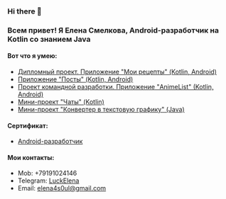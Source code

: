 ### Hi there 👋

### Всем привет! Я Елена Смелкова, Android-разработчик на Kotlin со знанием Java

#### Вот что я умею:

- [Дипломный проект. Приложение "Мои рецепты" (Kotlin, Android)](https://github.com/Elena01001/NeRecipe)
- [Приложение "Посты" (Kotlin, Android)](https://github.com/Elena01001/Android-Posts-App)
- [Проект командной разработки. Приложение "AnimeList" (Kotlin, Android)](https://github.com/MeeWeeL/AnimeListOnKotlin)
- [Мини-проект "Чаты" (Kotlin)](https://github.com/Elena01001/Chats)
- [Мини-проект "Конвертер в текстовую графику" (Java)](https://github.com/Elena01001/TextGraphicsConverter)

#### Сертификат:

- [Android-разработчик](https://github.com/Elena01001/Android-Developer-Certificate/tree/main)

#### Мои контакты:

- Mob: +79191024146
- Telegram: [LuckElena](https://t.me/LuckElena)
- Email: elena4s0ul@gmail.com


